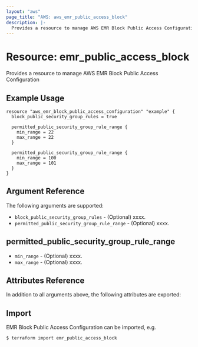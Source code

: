 ```yaml
---
layout: "aws"
page_title: "AWS: aws_emr_public_access_block"
description: |-
  Provides a resource to manage AWS EMR Block Public Access Configuration
---
```


# Resource: emr_public_access_block

Provides a resource to manage AWS EMR Block Public Access Configuration

## Example Usage

```hcl
resource "aws_emr_block_public_access_configuration" "example" {
  block_public_security_group_rules = true

  permitted_public_security_group_rule_range {
    min_range = 22
    max_range = 22
  }

  permitted_public_security_group_rule_range {
    min_range = 100
    max_range = 101
  }
}
```

## Argument Reference

The following arguments are supported:

* `block_public_security_group_rules` - (Optional)  xxxx.
* `permitted_public_security_group_rule_range` - (Optional)  xxxx.

## permitted_public_security_group_rule_range

* `min_range` - (Optional) xxxx.
* `max_range` - (Optional) xxxx.

## Attributes Reference

In addition to all arguments above, the following attributes are exported:

## Import

EMR Block Public Access Configuration can be imported, e.g.

```
$ terraform import emr_public_access_block
```
